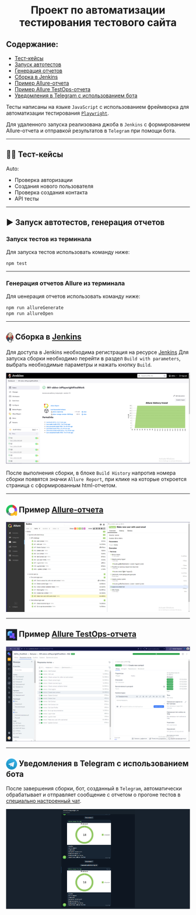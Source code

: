 <h1 align="center">Проект по автоматизации тестирования тестового сайта</h1>

##  Содержание:
- <a href="#cases"> Тест-кейсы</a>
- <a href="#autotests"> Запуск автотестов</a>
- <a href="#generateAllureReport"> Генерация отчетов</a>
- <a href="#jenkins"> Сборка в Jenkins</a>
- <a href="#allureReport"> Пример Allure-отчета</a>
- <a href="#allureTestOpsReport"> Пример Allure TestOps-отчета</a>
- <a href="#tg"> Уведомления в Telegram с использованием бота</a>

Тесты написаны на языке <code>JavaScript</code> с использованием фреймворка для автоматизации тестирования <code>[Playwright](https://playwright.dev)</code>.

Для удаленного запуска реализована джоба в <code>Jenkins</code> с формированием Allure-отчета и отправкой результатов в <code>Telegram</code> при помощи бота.

____
<a id="cases"></a>
## 🕵️‍♂️ Тест-кейсы
Auto:
- Проверка авторизации
- Создания нового пользователя
- Проверка создания контакта
- API тесты

<a id="autotests"></a>
____
## ▶️ Запуск автотестов, генерация отчетов

### Запуск тестов из терминала

Для запуска тестов использовать команду ниже:
```
npm test
```

<a id="generateAllureReport"></a>
_____
### Генерация отчетов Allure из терминала

Для uенерация отчетов использовать команду ниже:
```
npm run allureGenerate
npm run allureOpen
```

---
<a id="jenkins"></a>
## <img width="20" style="vertical-align:middle" title="Jenkins" src="media/logo/jenkins.svg"> </a> Сборка в <a target="_blank" href="https://jenkins.autotests.cloud/job/001-aldvo-JsPlaywrightFinalWork/"> Jenkins </a>
Для доступа в Jenkins необходима регистрация на ресурсе [Jenkins](https://jenkins.autotests.cloud/) Для запуска сборки необходимо перейти в раздел <code>Build with parameters</code>, выбрать необходимые параметры и нажать кнопку <code>Build</code>.
<p align="center">
<img title="jenkins" src="media/screenshots/jenkins.png ">
</p>
После выполнения сборки, в блоке <code>Build History</code> напротив номера сборки появятся значки <code>Allure Report</code>, при клике на которые откроется страница с сформированным html-отчетом.

____
<a id="allureReport"></a>
## <img width="30" style="vertical-align:middle" title="Allure Report" src="media/logo/allure.svg"> </a> Пример <a target="_blank" href="https://jenkins.autotests.cloud/job/001-aldvo-JsPlaywrightFinalWork/22/allure/"> Allure-отчета </a>
<p align="center">
<img title="Allure Report" src="media/screenshots/allure.png">
</p>

____
<a id="allureTestOpsReport"></a>
## <img width="30" style="vertical-align:middle" title="Allure TestOps Report" src="media/logo/testops-logo.png"> </a> Пример <a target="_blank" href="https://allure.autotests.cloud/launch/43065/tree/677705?treeId=0"> Allure TestOps-отчета </a>
<p align="center">
<img title="Allure TestOps Report" src="media/screenshots/allure-testops.png">
</p>

____
<a id="tg"></a>
## <img width="30" style="vertical-align:middle" title="Telegram" src="media/logo/telegram.svg"> Уведомления в Telegram с использованием бота
После завершения сборки, бот, созданный в <code>Telegram</code>, автоматически обрабатывает и отправляет сообщение с отчетом 
о прогоне тестов в [специально настроенный чат](https://t.me/AlDvoFWbot).
<div style="background-color: #18222d">
<p align="center">
<img width="40%" title="Telegram Notifications" src="media/screenshots/telegram.png">
</p>
</div>
